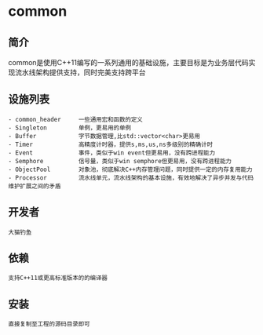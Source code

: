 # common

## 简介

common是使用C++11编写的一系列通用的基础设施，主要目标是为业务层代码实现流水线架构提供支持，同时完美支持跨平台

## 设施列表
```
- common_header     一些通用宏和函数的定义
- Singleton         单例，更易用的单例
- Buffer            字节数据管理,比std::vector<char>更易用
- Timer             高精度计时器，提供s,ms,us,ns多级别的精确计时
- Event             事件，类似于win event但更易用，没有跨进程能力
- Semphore          信号量，类似于win semphore但更易用，没有跨进程能力
- ObjectPool        对象池，彻底解决C++内存管理问题，同时提供一定的内存复用能力
- Processor         流水线单元，流水线架构的基本设施，有效地解决了异步并发与代码维护扩展之间的矛盾
```

## 开发者
```
大猫钓鱼

```
## 依赖
```
支持C++11或更高标准版本的的编译器
```

## 安装
```
直接复制至工程的源码目录即可
```
